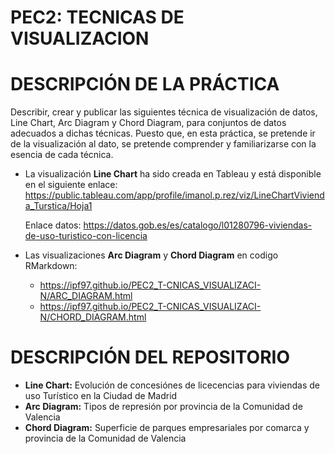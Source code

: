 # PEC2: TECNICAS DE VISUALIZACION
# DESCRIPCIÓN DE LA PRÁCTICA

Describir, crear y publicar las siguientes técnica de visualización de datos, Line Chart, Arc Diagram y Chord Diagram, para conjuntos de datos adecuados a dichas técnicas. Puesto que, en esta práctica, se pretende ir de la visualización al dato, se pretende comprender y familiarizarse con la esencia de cada técnica. 

* La visualización **Line Chart** ha sido creada en Tableau y está disponible en el siguiente enlace:
  https://public.tableau.com/app/profile/imanol.p.rez/viz/LineChartVivienda_Turstica/Hoja1

  Enlace datos: https://datos.gob.es/es/catalogo/l01280796-viviendas-de-uso-turistico-con-licencia
  
* Las visualizaciones **Arc Diagram** y **Chord Diagram** en codigo RMarkdown:
  * https://ipf97.github.io/PEC2_T-CNICAS_VISUALIZACI-N/ARC_DIAGRAM.html
  * https://ipf97.github.io/PEC2_T-CNICAS_VISUALIZACI-N/CHORD_DIAGRAM.html

# DESCRIPCIÓN DEL REPOSITORIO
* **Line Chart:** Evolución de concesiónes de licecencias para viviendas de uso Turístico en la Ciudad de Madrid
* **Arc Diagram:** Tipos de represión por provincia de la Comunidad de Valencia
* **Chord Diagram:** Superficie de parques empresariales por comarca y provincia de la Comunidad de Valencia
